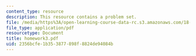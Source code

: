 ```yaml
---
content_type: resource
description: This resource contains a problem set.
file: /media/https%3A/open-learning-course-data-rc.s3.amazonaws.com/18-966-geometry-of-manifolds-spring-2007/2356bcfe1b353877898f8824de94084b_homework3.pdf
file_type: application/pdf
resourcetype: Document
title: homework3.pdf
uid: 2356bcfe-1b35-3877-898f-8824de94084b
---
```

